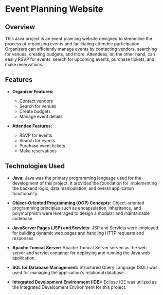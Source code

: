 # Event Planning Website

## Overview
This Java project is an event planning website designed to streamline the process of organizing events and facilitating attendee participation. Organizers can efficiently manage events by contacting vendors, searching for venues, creating budgets, and more. Attendees, on the other hand, can easily RSVP for events, search for upcoming events, purchase tickets, and make reservations.

## Features
- **Organizer Features:**
  - Contact vendors
  - Search for venues
  - Create budgets
  - Manage event details
  
- **Attendee Features:**
  - RSVP for events
  - Search for events
  - Purchase event tickets
  - Make reservations

## Technologies Used

- **Java:** 
  Java was the primary programming language used for the development of this project. It provided the foundation for implementing the backend logic, data manipulation, and overall application functionality.

- **Object-Oriented Programming (OOP) Concepts:** 
  Object-oriented programming principles such as encapsulation, inheritance, and polymorphism were leveraged to design a modular and maintainable codebase.

- **JavaServer Pages (JSP) and Servlets:** 
  JSP and Servlets were employed for building dynamic web pages and handling HTTP requests and responses.

- **Apache Tomcat Server:** 
  Apache Tomcat Server served as the web server and servlet container for deploying and running the Java web application.

- **SQL for Database Management:** 
  Structured Query Language (SQL) was used for managing the application's relational database.

- **Integrated Development Environment (IDE):** 
  Eclipse IDE was utilized as the Integrated Development Environment for this project.
